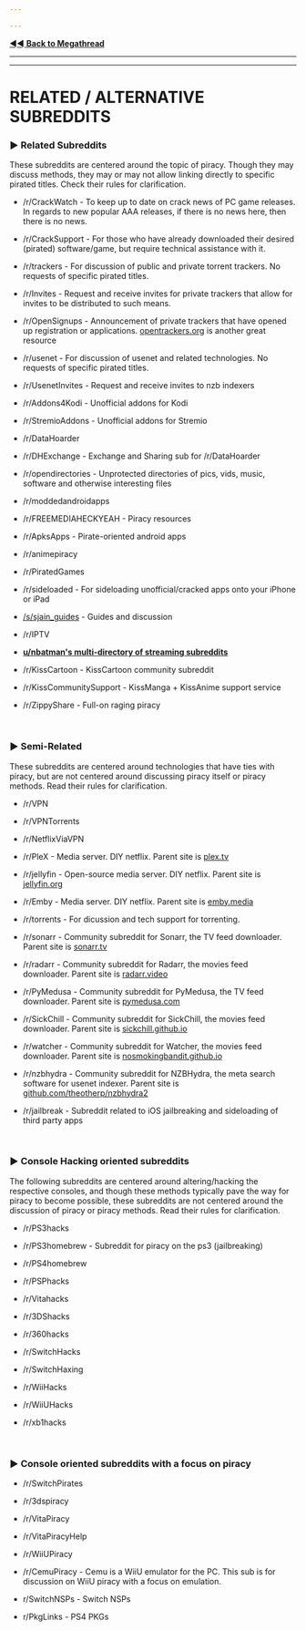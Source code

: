 ---
---
[◄◄ **Back to Megathread**](https://www.reddit.com/r/Piracy/wiki/megathread)

---
---

# RELATED / ALTERNATIVE SUBREDDITS


### ► Related Subreddits

These subreddits are centered around the topic of piracy. Though they may discuss methods, they may or may not allow linking directly to specific pirated titles. Check their rules for clarification.

* /r/CrackWatch - To keep up to date on crack news of PC game releases. In regards to new popular AAA releases, if there is no news here, then there is no news.

* /r/CrackSupport -  For those who have already downloaded their desired (pirated) software/game, but require technical assistance with it.

* /r/trackers - For discussion of public and private torrent trackers. No requests of specific pirated titles.

* /r/Invites - Request and receive invites for private trackers that allow for invites to be distributed to such means.

* /r/OpenSignups - Announcement of private trackers that have opened up registration or applications. [opentrackers.org](https://opentrackers.org/) is another great resource

* /r/usenet - For discussion of usenet and related technologies. No requests of specific pirated titles.

* /r/UsenetInvites - Request and receive invites to nzb indexers

* /r/Addons4Kodi - Unofficial addons for Kodi

* /r/StremioAddons - Unofficial addons for Stremio

* /r/DataHoarder 

* /r/DHExchange - Exchange and Sharing sub for /r/DataHoarder

* /r/opendirectories - Unprotected directories of pics, vids, music, software and otherwise interesting files

* /r/moddedandroidapps

* /r/FREEMEDIAHECKYEAH - Piracy resources

* /r/ApksApps - Pirate-oriented android apps

* /r/animepiracy 

* /r/PiratedGames 

* /r/sideloaded - For sideloading unofficial/cracked apps onto your iPhone or iPad

* [/s/sjain_guides](https://www.saidit.net/s/sjain_guides) - Guides and discussion

* /r/IPTV 

* [**u/nbatman's multi-directory of streaming subreddits**](https://www.reddit.com/user/nbatman/m/streaming/)

* /r/KissCartoon - KissCartoon community subreddit

* /r/KissCommunitySupport - KissManga + KissAnime support service

* /r/ZippyShare - Full-on raging piracy

&nbsp;





### ► Semi-Related

These subreddits are centered around technologies that have ties with piracy, but are not centered around discussing piracy itself or piracy methods. Read their rules for clarification.


* /r/VPN 

* /r/VPNTorrents 

* /r/NetflixViaVPN 

* /r/PleX  -  Media server. DIY netflix. Parent site is [plex.tv](https://plex.tv/)

* /r/jellyfin - Open-source media server. DIY netflix. Parent site is [jellyfin.org](https://jellyfin.org/)

* /r/Emby - Media server. DIY netflix. Parent site is [emby.media](https://emby.media/)

* /r/torrents - For dicussion and tech support for torrenting.

* /r/sonarr - Community  subreddit for Sonarr, the TV feed downloader. Parent site is [sonarr.tv](https://sonarr.tv/)

* /r/radarr - Community subreddit for Radarr, the movies feed downloader. Parent site is [radarr.video](https://radarr.video/)

* /r/PyMedusa - Community subreddit for PyMedusa, the TV feed downloader. Parent site is [pymedusa.com](https://pymedusa.com/)

* /r/SickChill - Community subreddit for SickChill, the movies feed downloader. Parent site is [sickchill.github.io](https://sickchill.github.io/)

* /r/watcher - Community subreddit for Watcher, the movies feed downloader. Parent site is [nosmokingbandit.github.io](https://nosmokingbandit.github.io/)

* /r/nzbhydra - Community subreddit for NZBHydra, the meta search software for usenet indexer. Parent site is [github.com/theotherp/nzbhydra2](https://github.com/theotherp/nzbhydra2)

* /r/jailbreak - Subreddit related to iOS jailbreaking and sideloading of third party apps

&nbsp;




### ► Console Hacking oriented subreddits

The following subreddits are centered around altering/hacking the respective consoles, and though these methods typically pave the way for piracy to become possible, these subreddits are not centered around the discussion of piracy or piracy methods. Read their rules for clarification.

* /r/PS3hacks 

* /r/PS3homebrew - Subreddit for piracy on the ps3 (jailbreaking)

* /r/PS4homebrew

* /r/PSPhacks 

* /r/Vitahacks 

* /r/3DShacks 

* /r/360hacks 

* /r/SwitchHacks 

* /r/SwitchHaxing

* /r/WiiHacks 

* /r/WiiUHacks

* /r/xb1hacks 

&nbsp;




### ► Console oriented subreddits with a focus on piracy

* /r/SwitchPirates 

* /r/3dspiracy 

* /r/VitaPiracy 

* /r/VitaPiracyHelp 

* /r/WiiUPiracy

* /r/CemuPiracy - Cemu is a WiiU emulator for the PC. This sub is for discussion on WiiU piracy with a focus on emulation.

* r/SwitchNSPs - Switch NSPs

* r/PkgLinks - PS4 PKGs


&nbsp;